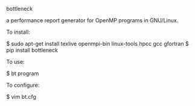 bottleneck

a performance report generator for OpenMP programs in GNU/Linux.

To install:

$ sudo apt-get install texlive openmpi-bin linux-tools hpcc gcc gfortran $ pip install bottleneck

To use:

$ bt program

To configure:

$ vim bt.cfg
